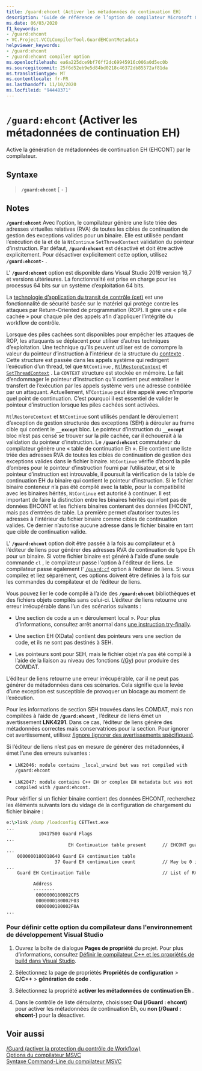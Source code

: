 ```yaml
---
title: /guard:ehcont (Activer les métadonnées de continuation EH)
description: 'Guide de référence de l’option de compilateur Microsoft C++/Guard : ehcont.'
ms.date: 06/03/2020
f1_keywords:
- /guard:ehcont
- VC.Project.VCCLCompilerTool.GuardEHContMetadata
helpviewer_keywords:
- /guard:ehcont
- /guard:ehcont compiler option
ms.openlocfilehash: ea6a225dce9bf76ff2dc69945916c006a0d5ec0b
ms.sourcegitcommit: 25f6d52eb9e5d84bd0218c46372db85572af81da
ms.translationtype: MT
ms.contentlocale: fr-FR
ms.lasthandoff: 11/10/2020
ms.locfileid: "94448371"
---
```

# <a name="guardehcont-enable-eh-continuation-metadata"></a>`/guard:ehcont` (Activer les métadonnées de continuation EH)

Active la génération de métadonnées de continuation EH (EHCONT) par le compilateur.

## <a name="syntax"></a>Syntaxe

> **`/guard:ehcont`** [ **`-`** ]

## <a name="remarks"></a>Notes

**`/guard:ehcont`** Avec l’option, le compilateur génère une liste triée des adresses virtuelles relatives (RVA) de toutes les cibles de continuation de gestion des exceptions valides pour un binaire. Elle est utilisée pendant l’exécution de la et de la `NtContinue` `SetThreadContext` validation du pointeur d’instruction. Par défaut, **`/guard:ehcont`** est désactivé et doit être activé explicitement. Pour désactiver explicitement cette option, utilisez **`/guard:ehcont-`** .

L' **`/guard:ehcont`** option est disponible dans Visual Studio 2019 version 16,7 et versions ultérieures. La fonctionnalité est prise en charge pour les processus 64 bits sur un système d’exploitation 64 bits.

La [technologie d’application du transit de contrôle (cet)](https://software.intel.com/sites/default/files/managed/4d/2a/control-flow-enforcement-technology-preview.pdf) est une fonctionnalité de sécurité basée sur le matériel qui protège contre les attaques par Return-Oriented de programmation (ROP). Il gère une « pile cachée » pour chaque pile des appels afin d’appliquer l’intégrité du workflow de contrôle.

Lorsque des piles cachées sont disponibles pour empêcher les attaques de ROP, les attaquants se déplacent pour utiliser d’autres techniques d’exploitation. Une technique qu’ils peuvent utiliser est de corrompre la valeur du pointeur d’instruction à l’intérieur de la structure du [contexte](/windows/win32/api/winnt/ns-winnt-context) . Cette structure est passée dans les appels système qui redirigent l’exécution d’un thread, tel que `NtContinue` , [`RtlRestoreContext`](/windows/win32/api/winnt/nf-winnt-rtlrestorecontext) et [`SetThreadContext`](/windows/win32/api/processthreadsapi/nf-processthreadsapi-setthreadcontext) . La `CONTEXT` structure est stockée en mémoire. Le fait d’endommager le pointeur d’instruction qu’il contient peut entraîner le transfert de l’exécution par les appels système vers une adresse contrôlée par un attaquant. Actuellement, `NTContinue` peut être appelé avec n’importe quel point de continuation. C’est pourquoi il est essentiel de valider le pointeur d’instruction lorsque les piles cachées sont activées.

`RtlRestoreContext` et `NtContinue` sont utilisés pendant le déroulement d’exception de gestion structurée des exceptions (SEH) à dérouler au frame cible qui contient le **`__except`** bloc. Le pointeur d’instruction du **`__except`** bloc n’est pas censé se trouver sur la pile cachée, car il échouerait à la validation du pointeur d’instruction. Le **`/guard:ehcont`** commutateur du compilateur génère une « table de continuation Eh ». Elle contient une liste triée des adresses RVA de toutes les cibles de continuation de gestion des exceptions valides dans le fichier binaire. `NtContinue` vérifie d’abord la pile d’ombres pour le pointeur d’instruction fourni par l’utilisateur, et si le pointeur d’instruction est introuvable, il poursuit la vérification de la table de continuation EH du binaire qui contient le pointeur d’instruction. Si le fichier binaire conteneur n’a pas été compilé avec la table, pour la compatibilité avec les binaires hérités, `NtContinue` est autorisé à continuer. Il est important de faire la distinction entre les binaires hérités qui n’ont pas de données EHCONT et les fichiers binaires contenant des données EHCONT, mais pas d’entrées de table. La première permet d’autoriser toutes les adresses à l’intérieur du fichier binaire comme cibles de continuation valides. Ce dernier n’autorise aucune adresse dans le fichier binaire en tant que cible de continuation valide.

L' **`/guard:ehcont`** option doit être passée à la fois au compilateur et à l’éditeur de liens pour générer des adresses RVA de continuation de type Eh pour un binaire. Si votre fichier binaire est généré à l'aide d'une seule commande `cl` , le compilateur passe l'option à l'éditeur de liens. Le compilateur passe également l' [`/guard:cf`](guard-enable-control-flow-guard.md) option à l’éditeur de liens. Si vous compilez et liez séparément, ces options doivent être définies à la fois sur les commandes du compilateur et de l’éditeur de liens.

Vous pouvez lier le code compilé à l’aide des **`/guard:ehcont`** bibliothèques et des fichiers objets compilés sans celui-ci. L’éditeur de liens retourne une erreur irrécupérable dans l’un des scénarios suivants :

- Une section de code a un « déroulement local ». Pour plus d’informations, consultez arrêt anormal dans [une instruction try-finally](../../cpp/try-finally-statement.md#abnormal-termination).

- Une section EH (XData) contient des pointeurs vers une section de code, et ils ne sont pas destinés à SEH.

- Les pointeurs sont pour SEH, mais le fichier objet n’a pas été compilé à l’aide de la liaison au niveau des fonctions ([/Gy](gy-enable-function-level-linking.md)) pour produire des COMDAT.

L’éditeur de liens retourne une erreur irrécupérable, car il ne peut pas générer de métadonnées dans ces scénarios. Cela signifie que la levée d’une exception est susceptible de provoquer un blocage au moment de l’exécution.

Pour les informations de section SEH trouvées dans les COMDAT, mais non compilées à l’aide de **`/guard:ehcont`** , l’éditeur de liens émet un avertissement **LNK4291**. Dans ce cas, l’éditeur de liens génère des métadonnées correctes mais conservatrices pour la section. Pour ignorer cet avertissement, utilisez [/ignore (ignorer des avertissements spécifiques)](ignore-ignore-specific-warnings.md).

Si l’éditeur de liens n’est pas en mesure de générer des métadonnées, il émet l’une des erreurs suivantes :

- `LNK2046: module contains _local_unwind but was not compiled with /guard:ehcont`

- `LNK2047: module contains C++ EH or complex EH metadata but was not compiled with /guard:ehcont.`

Pour vérifier si un fichier binaire contient des données EHCONT, recherchez les éléments suivants lors du vidage de la configuration de chargement du fichier binaire :

```cmd
e:\>link /dump /loadconfig CETTest.exe
...
            10417500 Guard Flags
...
                       EH Continuation table present      // EHCONT guard flag present
...
    0000000180018640 Guard EH continuation table
                  37 Guard EH continuation count          // May be 0 if no exception handling is used in the binary. Still counts has having EHCONT data.
...
    Guard EH Continuation Table                           // List of RVAs

          Address
          --------
           0000000180002CF5
           0000000180002F03
           0000000180002F0A
...
```

### <a name="to-set-this-compiler-option-in-the-visual-studio-development-environment"></a>Pour définir cette option du compilateur dans l'environnement de développement Visual Studio

1. Ouvrez la boîte de dialogue **Pages de propriété** du projet. Pour plus d’informations, consultez [Définir le compilateur C++ et les propriétés de build dans Visual Studio](../working-with-project-properties.md).

1. Sélectionnez la page de propriétés **Propriétés de configuration**  >  **C/C++**  >  **génération de code** .

1. Sélectionnez la propriété **activer les métadonnées de continuation Eh** .

1. Dans le contrôle de liste déroulante, choisissez **Oui (/Guard : ehcont)** pour activer les métadonnées de continuation Eh, ou **non (/Guard : ehcont-)** pour la désactiver.

## <a name="see-also"></a>Voir aussi

[/Guard (activer la protection du contrôle de Workflow)](guard-enable-control-flow-guard.md)\
[Options du compilateur MSVC](compiler-options.md)\
[Syntaxe Command-Line du compilateur MSVC](compiler-command-line-syntax.md)
